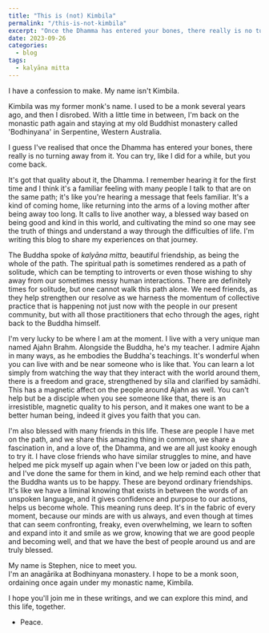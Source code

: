 ```yaml
---
title: "This is (not) Kimbila"
permalink: "/this-is-not-kimbila"
excerpt: "Once the Dhamma has entered your bones, there really is no turning away."
date: 2023-09-26
categories:
  - blog 
tags: 
  - kalyāna mitta
--- 
```


I have a confession to make. My name isn't Kimbila.

Kimbila was my former monk's name. I used to be a monk several years ago, and then I disrobed. With a little time in between, I'm back on the monastic path again and staying at my old Buddhist monastery called 'Bodhinyana' in Serpentine, Western Australia. 

I guess I've realised that once the Dhamma has entered your bones, there really is no turning away from it. You can try, like I did for a while, but you come back. 

It's got that quality about it, the Dhamma. I remember hearing it for the first time and I think it's a familiar feeling with many people I talk to that are on the same path; it's like you're hearing a message that feels familiar. It's a kind of coming home, like returning into the arms of a loving mother after being away too long. It calls to live another way, a blessed way based on being good and kind in this world, and cultivating the mind so one may see the truth of things and understand a way through the difficulties of life. I'm writing this blog to share my experiences on that journey. 

The Buddha spoke of *kalyāna mitta*, beautiful friendship, as being the whole of the path. The spiritual path is sometimes rendered as a path of solitude, which can be tempting to introverts or even those wishing to shy away from our sometimes messy human interactions. There are definitely times for solitude, but one cannot walk this path alone. We need friends, as they help strengthen our resolve as we harness the momentum of collective practice that is happening not just now with the people in our present community, but with all those practitioners that echo through the ages, right back to the Buddha himself. 

I'm very lucky to be where I am at the moment. I live with a very unique man named Ajahn Brahm. Alongside the Buddha, he's my teacher. I admire Ajahn in many ways, as he embodies the Buddha's teachings. It's wonderful when you can live with and be near someone who is like that. You can learn a lot simply from watching the way that they interact with the world around them, there is a freedom and grace, strengthened by sīla and clarified by samādhi. This has a magnetic affect on the people around Ajahn as well. You can't help but be a disciple when you see someone like that, there is an irresistible, magnetic quality to his person, and it makes one want to be a better human being, indeed it gives you faith that you can.

I'm also blessed with many friends in this life. These are people I have met on the path, and we share this amazing thing in common, we share a fascination in, and a love of, the Dhamma, and we are all just kooky enough to try it. I have close friends who have similar struggles to mine, and have helped me pick myself up again when I've been low or jaded on this path, and I've done the same for them in kind, and we help remind each other that the Buddha wants us to be happy. These are beyond ordinary friendships. It's like we have a liminal knowing that exists in between the words of an unspoken language, and it gives confidence and purpose to our actions, helps us become whole. This meaning runs deep. It's in the fabric of every moment, because our minds are with us always, and even though at times that can seem confronting, freaky, even overwhelming, we learn to soften and expand into it and smile as we grow, knowing that we are good people and becoming well, and that we have the best of people around us and are truly blessed. 

My name is Stephen, nice to meet you.  
I'm an anagārika at Bodhinyana monastery. I hope to be a monk soon, ordaining once again under my monastic name, Kimbila. 

I hope you'll join me in these writings, and we can explore this mind, and this life, together. 

- Peace.

